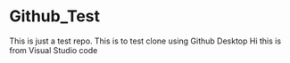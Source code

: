 # Github_Test

This is just a test repo.
This is to test clone using Github Desktop
Hi this is from Visual Studio code
